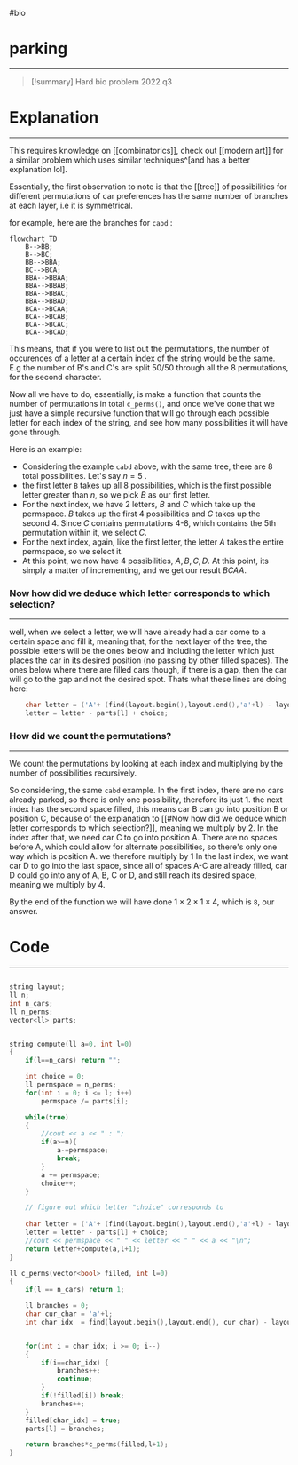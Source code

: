 #bio
# parking
---
>[!summary] Hard bio problem 2022 q3


# Explanation
---
This requires knowledge on [[combinatorics]], check out [[modern art]] for a similar problem which uses similar techniques^[and has a better explanation lol].

Essentially, the first observation to note is that the [[tree]] of possibilities for different permutations of car preferences has the same number of branches at each layer, i.e it is symmetrical. 

for example, here are the branches for `cabd` :
```mermaid
flowchart TD
	B-->BB;
	B-->BC;
	BB-->BBA;
	BC-->BCA;
	BBA-->BBAA;
	BBA-->BBAB;
	BBA-->BBAC;
	BBA-->BBAD;
	BCA-->BCAA;
	BCA-->BCAB;
	BCA-->BCAC;
	BCA-->BCAD;
```

This means, that if you were to list out the permutations, the number of occurences of a letter at a certain index of the string would be the same. E.g the number of B's and C's are split 50/50 through all the 8 permutations, for the second character. 

Now all we have to do, essentially, is make a function that counts the number of permutations in total `c_perms()`, and once we've done that we just have a simple recursive function that will go through each possible letter for each index of the string, and see how many possibilities it will have gone through.

Here is an example:
- Considering the example `cabd` above, with the same tree, there are 8 total possibilities. Let's say $n=5$ . 
- the first letter `B` takes up all 8 possibilities, which is the first possible letter greater than $n$, so we pick $B$ as our first letter. 
- For the next index, we have 2 letters, $B$ and $C$ which take up the permspace. $B$ takes up the first 4 possibilities and $C$ takes up the second 4. Since $C$ contains permutations 4-8, which contains the 5th permutation within it, we select $C$. 
- For the next index, again, like the first letter, the letter $A$ takes the entire permspace, so we select it. 
- At this point, we now have 4 possibilities, $A,B,C,D$. At this point, its simply a matter of incrementing, and we get our result $BCAA$.

### Now how did we deduce which letter corresponds to which selection?
---
well, when we select a letter, we will have already had a car come to a certain space and fill it, meaning that, for the next layer of the tree, the possible letters will be the ones below and including the letter which just places the car in its desired position (no passing by other filled spaces). The ones below where there are filled cars though, if there is a gap, then the car will go to the gap and not the desired spot. Thats what these lines are doing here:
```cpp
	char letter = ('A'+ (find(layout.begin(),layout.end(),'a'+l) - layout.begin()) );
	letter = letter - parts[l] + choice;
```

### How did we count the permutations?
---
We count the permutations by looking at each index and multiplying by the number of possibilities recursively. 

So considering, the same `cabd` example. 
In the first index, there are no cars already parked, so there is only one possibility, therefore its just 1.
the next index has the second space filled, this means car B can go into position B or position C, because of the explanation to [[#Now how did we deduce which letter corresponds to which selection?]], meaning we multiply by 2. 
In the index after that, we need car C to go into position A. There are no spaces before A, which could allow for alternate possibilities, so there's only one way which is position A. we therefore multiply by 1
In the last index, we want car D to go into the last space, since all of spaces A-C are already filled, car D could go into any of A,  B,  C or D, and still reach its desired space, meaning we multiply by 4. 

By the end of the function we will have done $1\times2\times1\times4$, which is `8`, our answer.

# Code
---
```cpp

string layout;
ll n;
int n_cars;
ll n_perms;
vector<ll> parts;


string compute(ll a=0, int l=0)
{
	if(l==n_cars) return "";

	int choice = 0;
	ll permspace = n_perms;
	for(int i = 0; i <= l; i++)
		permspace /= parts[i];

	while(true)
	{
		//cout << a << " : ";
		if(a>=n){
			a-=permspace;
			break;
		}
		a += permspace;
		choice++;
	}

	// figure out which letter "choice" corresponds to
	
	char letter = ('A'+ (find(layout.begin(),layout.end(),'a'+l) - layout.begin()) );
	letter = letter - parts[l] + choice;
	//cout << permspace << " " << letter << " " << a << "\n";
	return letter+compute(a,l+1);
}

ll c_perms(vector<bool> filled, int l=0)
{
	if(l == n_cars) return 1;

	ll branches = 0;
	char cur_char = 'a'+l;
	int char_idx  = find(layout.begin(),layout.end(), cur_char) - layout.begin();


	for(int i = char_idx; i >= 0; i--) 
	{
		if(i==char_idx) { 
			branches++;
			continue;
		}
		if(!filled[i]) break;
		branches++;
	}
	filled[char_idx] = true;
	parts[l] = branches;

	return branches*c_perms(filled,l+1);
}


```